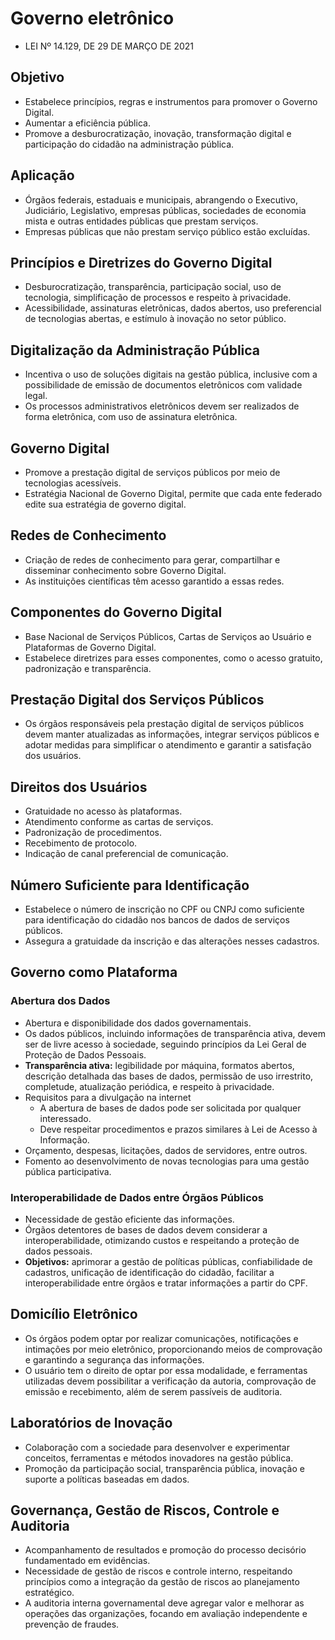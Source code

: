 # Governo eletrônico

- LEI Nº 14.129, DE 29 DE MARÇO DE 2021

## Objetivo

- Estabelece princípios, regras e instrumentos para promover o Governo Digital.
- Aumentar a eficiência pública.
- Promove a desburocratização, inovação, transformação digital e participação do cidadão na administração pública.

## Aplicação

- Órgãos federais, estaduais e municipais, abrangendo o Executivo, Judiciário, Legislativo, empresas públicas, sociedades de economia mista e outras entidades públicas que prestam serviços.
- Empresas públicas que não prestam serviço público estão excluídas.

## Princípios e Diretrizes do Governo Digital

- Desburocratização, transparência, participação social, uso de tecnologia, simplificação de processos e respeito à privacidade.
- Acessibilidade, assinaturas eletrônicas, dados abertos, uso preferencial de tecnologias abertas, e estímulo à inovação no setor público.

## Digitalização da Administração Pública

- Incentiva o uso de soluções digitais na gestão pública, inclusive com a possibilidade de emissão de documentos eletrônicos com validade legal.
- Os processos administrativos eletrônicos devem ser realizados de forma eletrônica, com uso de assinatura eletrônica.

## Governo Digital

- Promove a prestação digital de serviços públicos por meio de tecnologias acessíveis.
- Estratégia Nacional de Governo Digital, permite que cada ente federado edite sua estratégia de governo digital.

## Redes de Conhecimento

- Criação de redes de conhecimento para gerar, compartilhar e disseminar conhecimento sobre Governo Digital.
- As instituições científicas têm acesso garantido a essas redes.

## Componentes do Governo Digital

- Base Nacional de Serviços Públicos, Cartas de Serviços ao Usuário e Plataformas de Governo Digital.
- Estabelece diretrizes para esses componentes, como o acesso gratuito, padronização e transparência.

## Prestação Digital dos Serviços Públicos

- Os órgãos responsáveis pela prestação digital de serviços públicos devem manter atualizadas as informações, integrar serviços públicos e adotar medidas para simplificar o atendimento e garantir a satisfação dos usuários.

## Direitos dos Usuários

- Gratuidade no acesso às plataformas.
- Atendimento conforme as cartas de serviços.
- Padronização de procedimentos.
- Recebimento de protocolo.
- Indicação de canal preferencial de comunicação.

## Número Suficiente para Identificação

- Estabelece o número de inscrição no CPF ou CNPJ como suficiente para identificação do cidadão nos bancos de dados de serviços públicos.
- Assegura a gratuidade da inscrição e das alterações nesses cadastros.

## Governo como Plataforma

### Abertura dos Dados

- Abertura e disponibilidade dos dados governamentais.
- Os dados públicos, incluindo informações de transparência ativa, devem ser de livre acesso à sociedade, seguindo princípios da Lei Geral de Proteção de Dados Pessoais.
- **Transparência ativa:** legibilidade por máquina, formatos abertos, descrição detalhada das bases de dados, permissão de uso irrestrito, completude, atualização periódica, e respeito à privacidade.
- Requisitos para a divulgação na internet
    - A abertura de bases de dados pode ser solicitada por qualquer interessado.
    - Deve respeitar procedimentos e prazos similares à Lei de Acesso à Informação.
- Orçamento, despesas, licitações, dados de servidores, entre outros.
- Fomento ao desenvolvimento de novas tecnologias para uma gestão pública participativa.

### Interoperabilidade de Dados entre Órgãos Públicos

- Necessidade de gestão eficiente das informações.
- Órgãos detentores de bases de dados devem considerar a interoperabilidade, otimizando custos e respeitando a proteção de dados pessoais.
- **Objetivos:** aprimorar a gestão de políticas públicas, confiabilidade de cadastros, unificação de identificação do cidadão, facilitar a interoperabilidade entre órgãos e tratar informações a partir do CPF.

## Domicílio Eletrônico

- Os órgãos podem optar por realizar comunicações, notificações e intimações por meio eletrônico, proporcionando meios de comprovação e garantindo a segurança das informações.
- O usuário tem o direito de optar por essa modalidade, e ferramentas utilizadas devem possibilitar a verificação da autoria, comprovação de emissão e recebimento, além de serem passíveis de auditoria.

## Laboratórios de Inovação

- Colaboração com a sociedade para desenvolver e experimentar conceitos, ferramentas e métodos inovadores na gestão pública.
- Promoção da participação social, transparência pública, inovação e suporte a políticas baseadas em dados.

## Governança, Gestão de Riscos, Controle e Auditoria

- Acompanhamento de resultados e promoção do processo decisório fundamentado em evidências.
- Necessidade de gestão de riscos e controle interno, respeitando princípios como a integração da gestão de riscos ao planejamento estratégico.
- A auditoria interna governamental deve agregar valor e melhorar as operações das organizações, focando em avaliação independente e prevenção de fraudes.
